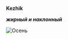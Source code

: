 __Kezhik__


***жирный и наклонный***

![Осень](https://www.1zoom.ru/big2/391/325550-svetik.jpg/150x100)
